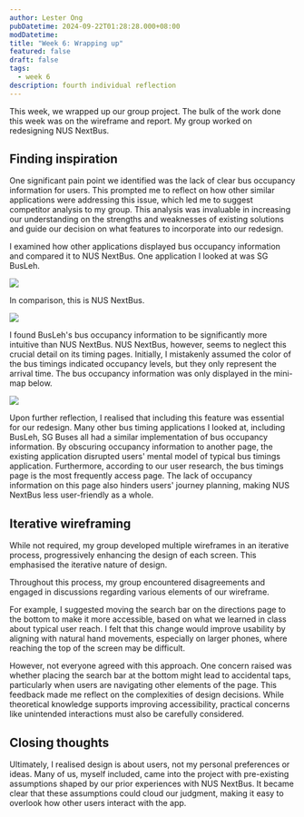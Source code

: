 ```yaml
---
author: Lester Ong
pubDatetime: 2024-09-22T01:28:28.000+08:00
modDatetime: 
title: "Week 6: Wrapping up"
featured: false
draft: false
tags:
  - week 6
description: fourth individual reflection
---
```


This week, we wrapped up our group project. The bulk of the work done this week was on the wireframe and report. My group worked on redesigning NUS NextBus.

## Finding inspiration

One significant pain point we identified was the lack of clear bus occupancy information for users. This prompted me to reflect on how other similar applications were addressing this issue, which led me to suggest competitor analysis to my group. This analysis was invaluable in increasing our understanding on the strengths and weaknesses of existing solutions and guide our decision on what features to incorporate into our redesign.

I examined how other applications displayed bus occupancy information and compared it to NUS NextBus. One application I looked at was SG BusLeh.

![](@assets/images/week6-busleh.jpeg)

In comparison, this is NUS NextBus.

![](@assets/images/week6-nextbus.png)

I found BusLeh's bus occupancy information to be significantly more intuitive than NUS NextBus. NUS NextBus, however, seems to neglect this crucial detail on its timing pages. Initially, I mistakenly assumed the color of the bus timings indicated occupancy levels, but they only represent the arrival time. The bus occupancy information was only displayed in the mini-map below.

![](@assets/images/week5-map.jpg)

Upon further reflection, I realised that including this feature was essential for our redesign. Many other bus timing applications I looked at, including BusLeh, SG Buses all had a similar implementation of bus occupancy information. By obscuring occupancy information to another page, the existing application disrupted users' mental model of typical bus timings application. Furthermore, according to our user research, the bus timings page is the most frequently access page. The lack of occupancy information on this page also hinders users' journey planning, making NUS NextBus less user-friendly as a whole.


## Iterative wireframing

While not required, my group developed multiple wireframes in an iterative process, progressively enhancing the design of each screen. This emphasised the iterative nature of design.

Throughout this process, my group encountered disagreements and engaged in discussions regarding various elements of our wireframe. 

For example, I suggested moving the search bar on the directions page to the bottom to make it more accessible, based on what we learned in class about typical user reach. I felt that this change would improve usability by aligning with natural hand movements, especially on larger phones, where reaching the top of the screen may be difficult.

However, not everyone agreed with this approach. One concern raised was whether placing the search bar at the bottom might lead to accidental taps, particularly when users are navigating other elements of the page. This feedback made me reflect on the complexities of design decisions. While theoretical knowledge supports improving accessibility, practical concerns like unintended interactions must also be carefully considered.

## Closing thoughts

Ultimately, I realised design is about users, not my personal preferences or ideas. Many of us, myself included, came into the project with pre-existing assumptions shaped by our prior experiences with NUS NextBus. It became clear that these assumptions could cloud our judgment, making it easy to overlook how other users interact with the app.

